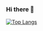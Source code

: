 ### Hi there 👋
[![Top Langs](https://github-readme-stats.vercel.app/api/top-langs/?username=rosaqq&layout=compact&theme=tokyonight)](https://github.com/rosaqq)
